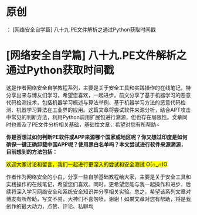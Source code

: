 # 原创
：  [网络安全自学篇] 八十九.PE文件解析之通过Python获取时间戳

# [网络安全自学篇] 八十九.PE文件解析之通过Python获取时间戳

这是作者网络安全自学教程系列，主要是关于安全工具和实践操作的在线笔记，特分享出来与博友们学习，希望您喜欢，一起进步。前文分享了基于机器学习的恶意代码检测技术，包括机器学习概述与算法举例、基于机器学习方法的恶意代码检测、机器学习算法在工业界的应用。这篇文章将尝试软件来源分析，结合APT攻击中常见的判断方法，利用Python调用扩展包进行溯源，但也存在局限性。文章同时也普及了PE文件分析相关基础，基础性文章，希望对您有所帮助~

**你是否想过如何判断PE软件或APP来源哪个国家或地区呢？你又想过印度是如何确保一键正确卸载中国APP呢？使用黑白名单吗？本文尝试进行软件来源溯源，目前想到的方法包括：**

<mark>欢迎大家讨论和留言，我们一起进行更深入的尝试和安全测试 O(∩_∩)O</mark>

作者作为网络安全的小白，分享一些自学基础教程给大家，主要是关于安全工具和实践操作的在线笔记，希望您们喜欢。同时，更希望您能与我一起操作和进步，后续将深入学习网络安全和系统安全知识并分享相关实验。总之，希望该系列文章对博友有所帮助，写文不易，大神们不喜勿喷，谢谢！如果文章对您有帮助，将是我创作的最大动力，点赞、评论、私聊均
